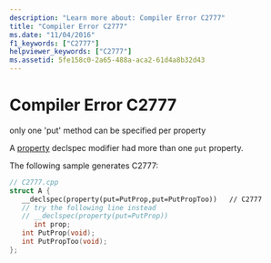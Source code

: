 ```yaml
---
description: "Learn more about: Compiler Error C2777"
title: "Compiler Error C2777"
ms.date: "11/04/2016"
f1_keywords: ["C2777"]
helpviewer_keywords: ["C2777"]
ms.assetid: 5fe158c0-2a65-488a-aca2-61d4a8b32d43
---
```

# Compiler Error C2777

only one 'put' method can be specified per property

A [property](../../cpp/property-cpp.md) declspec modifier had more than one `put` property.

The following sample generates C2777:

```cpp
// C2777.cpp
struct A {
   __declspec(property(put=PutProp,put=PutPropToo))   // C2777
   // try the following line instead
   // __declspec(property(put=PutProp))
      int prop;
   int PutProp(void);
   int PutPropToo(void);
};
```
